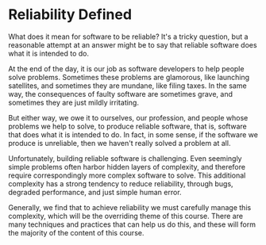 # Reliability Defined

What does it mean for software to be reliable? It's a tricky question, but a
reasonable attempt at an answer might be to say that reliable software does what
it is intended to do.

At the end of the day, it is our job as software developers to help people solve
problems. Sometimes these problems are glamorous, like launching satellites, and
sometimes they are mundane, like filing taxes. In the same way, the consequences
of faulty software are sometimes grave, and sometimes they are just mildly
irritating.

But either way, we owe it to ourselves, our profession, and people whose
problems we help to solve, to produce reliable software, that is, software that
does what it is intended to do. In fact, in some sense, if the software we
produce is unreliable, then we haven't really solved a problem at all.

Unfortunately, building reliable software is challenging. Even seemingly simple
problems often harbor hidden layers of complexity, and therefore require
correspondingly more complex software to solve. This additional complexity has a
strong tendency to reduce reliability, through bugs, degraded performance, and
just simple human error.

Generally, we find that to achieve reliability we must carefully manage this
complexity, which will be the overriding theme of this course. There are many
techniques and practices that can help us do this, and these will form the
majority of the content of this course.

